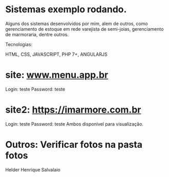 # Sistemas exemplo rodando.

Alguns dos sistemas desenvolvidos por mim, alem de outros, como gerenciamento de estoque em rede varejista de semi-joias, gerenciamento de marmoraria, dentre outros. 

Tecnologias:

HTML, CSS, JAVASCRIPT, PHP 7+, ANGULARJS

# site: www.menu.app.br
Login: teste
Password: teste

# site2: https://imarmore.com.br
Login: teste
Password: teste
Ambos disponivel para visualização.


# Outros: Verificar fotos na pasta fotos



Helder Henrique Salvalaio
